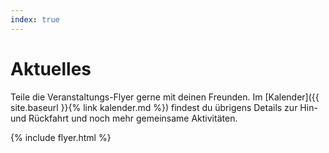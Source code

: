 ```yaml
---
index: true
---
```

# Aktuelles
Teile die  Veranstaltungs-Flyer gerne mit deinen Freunden. Im [Kalender]({{ site.baseurl }}{% link kalender.md %}) findest du übrigens Details zur Hin- und Rückfahrt und noch mehr gemeinsame Aktivitäten.

{% include flyer.html %}
